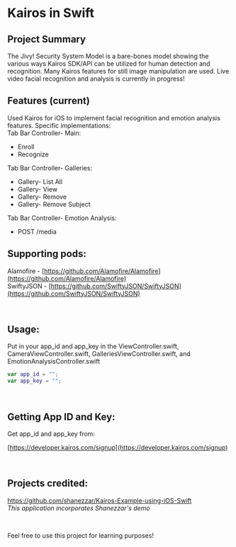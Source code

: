 # Kairos in Swift

## Project Summary
The Jivy! Security System Model is a bare-bones model showing the various ways Kairos SDK/API can be utilized for human detection and recognition. Many Kairos features for still image manipulation are used. Live video facial recognition and analysis is currently in progress!

## Features (current)
Used Kairos for iOS to implement facial recognition and emotion analysis features. Specific implementations: <br>
Tab Bar Controller- Main:
  * Enroll
  * Recognize 
  
Tab Bar Controller- Galleries:  
  * Gallery- List All
  * Gallery- View
  * Gallery- Remove
  * Gallery- Remove Subject 

Tab Bar Controller- Emotion Analysis:
  * POST /media  
  

## Supporting pods:
Alamofire - [https://github.com/Alamofire/Alamofire](https://github.com/Alamofire/Alamofire)
<br/>
SwiftyJSON - [https://github.com/SwiftyJSON/SwiftyJSON](https://github.com/SwiftyJSON/SwiftyJSON)

<br>

## Usage:
Put in your app\_id and app\_key in the ViewController.swift, CameraViewController.swift, GalleriesViewController.swift, and EmotionAnalysisController.swift


```swift
var app_id = "";
var app_key = "";
```

<br>

## Getting App ID and Key:
Get app\_id and app\_key from:

[https://developer.kairos.com/signup](https://developer.kairos.com/signup)

<br>

## Projects credited:
https://github.com/shanezzar/Kairos-Example-using-iOS-Swift <br>
_This application incorporates Shanezzar's demo_

<br>


Feel free to use this project for learning purposes! <br>



